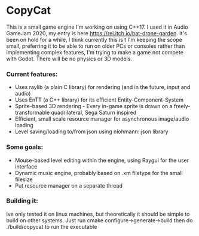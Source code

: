 # CopyCat
This is a small game engine I'm working on using C++17. I used it in Audio GameJam 2020, my entry is here https://rei.itch.io/bat-drone-garden. It's been on hold for a while, I think currently this is t I'm keeping the scope small, preferring it to be able to run on older PCs or consoles rather than implementing complex features, I'm trying to make a game not compete with Godot. There will be no physics or 3D models.

### Current features:
* Uses raylib (a plain C library) for rendering (and in the future, input and audio)
* Uses EnTT (a C++ library) for its efficient Entity-Component-System
* Sprite-based 3D rendering - Every in-game sprite is drawn on a freely-transformable quadrilateral, Sega Saturn inspired
* Efficient, small scale resource manager for asynchronous image/audio loading
* Level saving/loading to/from json using nlohmann::json library

### Some goals:
* Mouse-based level editing within the engine, using Raygui for the user interface
* Dynamic music engine, probably based on .xm filetype for the small filesize
* Put resource manager on a separate thread

### Building it:
Ive only tested it on linux machines, but theoretically it should be simple to build on other systems. Just run cmake configure->generate->build then do ./build/copycat to run the executable
